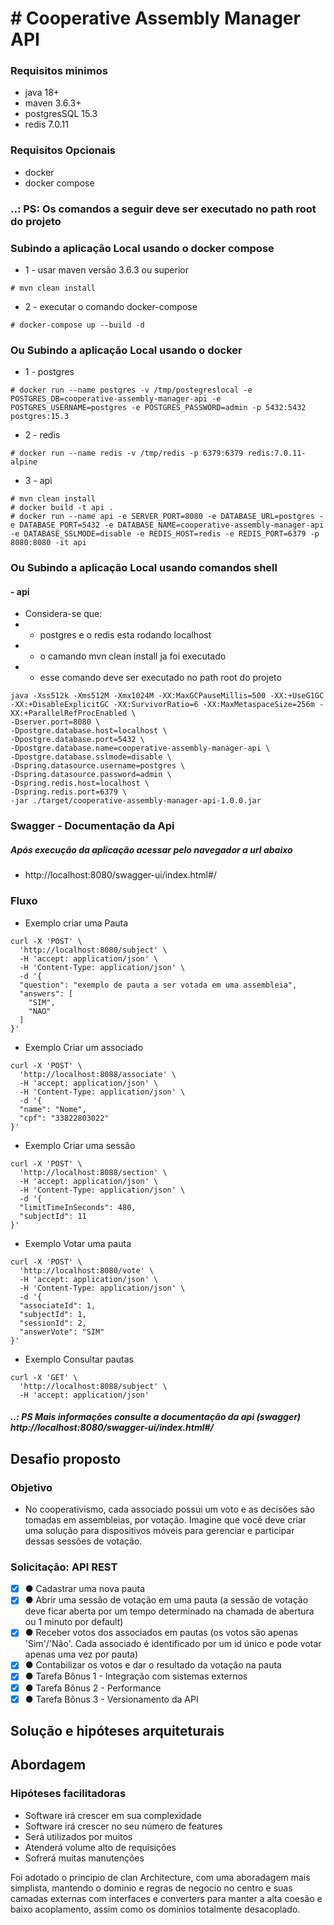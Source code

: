 # # Cooperative Assembly Manager API

### Requisitos minimos
- java 18+
- maven 3.6.3+
- postgresSQL 15.3
- redis 7.0.11

### Requisitos Opcionais
- docker
- docker compose

### ..: PS: Os comandos a seguir deve ser executado no path root do projeto

### Subindo a aplicação Local usando o docker compose
- 1 - usar maven versão 3.6.3 ou superior

 ```
 # mvn clean install
 ```

- 2 - executar o comando docker-compose
 ```
 # docker-compose up --build -d
 ```

### Ou Subindo a aplicação Local usando o docker

- 1 - postgres
```
# docker run --name postgres -v /tmp/postegreslocal -e POSTGRES_DB=cooperative-assembly-manager-api -e POSTGRES_USERNAME=postgres -e POSTGRES_PASSWORD=admin -p 5432:5432 postgres:15.3
```

- 2 - redis
```
# docker run --name redis -v /tmp/redis -p 6379:6379 redis:7.0.11-alpine
```

- 3 - api
```
# mvn clean install
# docker build -t api .
# docker run --name api -e SERVER_PORT=8080 -e DATABASE_URL=postgres -e DATABASE_PORT=5432 -e DATABASE_NAME=cooperative-assembly-manager-api -e DATABASE_SSLMODE=disable -e REDIS_HOST=redis -e REDIS_PORT=6379 -p 8080:8080 -it api
```

### Ou Subindo a aplicação Local usando comandos shell
#### - api
- Considera-se que:
- - postgres e o redis esta rodando localhost
- - o camando mvn clean install ja foi executado
- - esse comando deve ser executado no path root do projeto

```
java -Xss512k -Xms512M -Xmx1024M -XX:MaxGCPauseMillis=500 -XX:+UseG1GC -XX:+DisableExplicitGC -XX:SurvivorRatio=6 -XX:MaxMetaspaceSize=256m -XX:+ParallelRefProcEnabled \
-Dserver.port=8080 \
-Dpostgre.database.host=localhost \
-Dpostgre.database.port=5432 \
-Dpostgre.database.name=cooperative-assembly-manager-api \
-Dpostgre.database.sslmode=disable \
-Dspring.datasource.username=postgres \
-Dspring.datasource.password=admin \
-Dspring.redis.host=localhost \
-Dspring.redis.port=6379 \
-jar ./target/cooperative-assembly-manager-api-1.0.0.jar
```

### Swagger - Documentação da Api
##### Após execução da aplicação acessar pelo navegador a url abaixo
- http://localhost:8080/swagger-ui/index.html#/

### Fluxo

- Exemplo criar uma Pauta
```
curl -X 'POST' \
  'http://localhost:8080/subject' \
  -H 'accept: application/json' \
  -H 'Content-Type: application/json' \
  -d '{
  "question": "exemplo de pauta a ser votada em uma assembleia",
  "answers": [
    "SIM",
    "NAO"
  ]
}'
```

- Exemplo Criar um associado
```
curl -X 'POST' \
  'http://localhost:8088/associate' \
  -H 'accept: application/json' \
  -H 'Content-Type: application/json' \
  -d '{
  "name": "Nome",
  "cpf": "33822803022"
}'
```

- Exemplo Criar uma sessão
```
curl -X 'POST' \
  'http://localhost:8088/section' \
  -H 'accept: application/json' \
  -H 'Content-Type: application/json' \
  -d '{
  "limitTimeInSeconds": 480,
  "subjectId": 11
}'
```

- Exemplo Votar uma pauta
```
curl -X 'POST' \
  'http://localhost:8080/vote' \
  -H 'accept: application/json' \
  -H 'Content-Type: application/json' \
  -d '{
  "associateId": 1,
  "subjectId": 1,
  "sessionId": 2,
  "answerVote": "SIM"
}'
```

- Exemplo Consultar pautas
```
curl -X 'GET' \
  'http://localhost:8088/subject' \
  -H 'accept: application/json'
```

##### ..: PS Mais informações consulte a documentação da api (swagger) http://localhost:8080/swagger-ui/index.html#/

## Desafio proposto

### Objetivo
- No cooperativismo, cada associado possui um voto e as decisões são tomadas em assembleias, por votação. Imagine que você deve criar uma solução para dispositivos móveis para gerenciar e participar dessas sessões de votação.


### Solicitação: API REST

- [X] ●	Cadastrar uma nova pauta
- [X] ●	Abrir uma sessão de votação em uma pauta (a sessão de votação deve ficar aberta por um tempo determinado na chamada de abertura ou 1 minuto por default)
- [X] ●	Receber votos dos associados em pautas (os votos são apenas 'Sim'/'Não'. Cada associado é identificado por um id único e pode votar apenas uma vez por pauta)
- [X] ●	Contabilizar os votos e dar o resultado da votação na pauta
- [X] ●	Tarefa Bônus 1 - Integração com sistemas externos
- [X] ●	Tarefa Bônus 2 - Performance
- [X] ●	Tarefa Bônus 3 - Versionamento da API

## Solução e hipóteses arquiteturais
## Abordagem

### Hipóteses facilitadoras
* Software irá crescer em sua complexidade
* Software irá crescer no seu número de features
* Será utilizados por muitos
* Atenderá volume alto de requisições
* Sofrerá muitas manutenções

Foi adotado o principio de clan Architecture, com uma aboradagem mais simplista, mantendo o dominio e regras de negocio no centro e suas camadas externas com interfaces e converters para manter a alta coesão e baixo acoplamento, assim como os dominios totalmente desacoplado.

